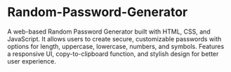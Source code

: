 # Random-Password-Generator
A web-based Random Password Generator built with HTML, CSS, and JavaScript. It allows users to create secure, customizable passwords with options for length, uppercase, lowercase, numbers, and symbols. Features a responsive UI, copy-to-clipboard function, and stylish design for better user experience.
